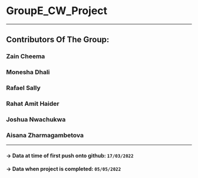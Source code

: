 # GroupE_CW_Project
---
## Contributors Of The Group:

### Zain Cheema
### Monesha Dhali
### Rafael Sally
### Rahat Amit Haider
### Joshua Nwachukwa
### Aisana Zharmagambetova
---

#### -> Data at time of first push onto github: `17/03/2022`
#### -> Data when project is completed: `05/05/2022`
